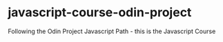 # javascript-course-odin-project

Following the Odin Project Javascript Path - this is the Javascript Course
